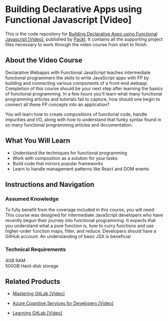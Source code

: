 # Building Declarative Apps using Functional Javascript [Video]
This is the code repository for [Building Declarative Apps using Functional Javascript [Video]](https://www.packtpub.com/web-development/building-declarative-apps-using-functional-javascript-video?utm_source=github&utm_medium=repository&utm_campaign=9781788297622), published by [Packt](https://www.packtpub.com/?utm_source=github). It contains all the supporting project files necessary to work through the video course from start to finish.
## About the Video Course
Declarative Webapps with Functional JavaScript teaches intermediate functional programmers the skills to write JavaScript apps with FP by building and connecting various components of a front-end webapp.
Completion of this course should be your next step after learning the basics of functional programming. In a few hours you’ll learn what many functional programming articles and tutorials fail to capture; how should one begin to connect all these FP concepts into an application?

You will learn how to create compositions of functional code, handle impurities and I/O, along with how to understand that funky syntax found in so many functional programming articles and documentation.

<H2>What You Will Learn</H2>
<DIV class=book-info-will-learn-text>
<UL>
<LI>Understand the techniques for functional programming 
<LI>Work with composition as a solution for your tasks 
<LI>Build code that mirrors popular frameworks 
<LI>Learn to handle management patterns like React and DOM events </LI></UL></DIV>

## Instructions and Navigation
### Assumed Knowledge
To fully benefit from the coverage included in this course, you will need:<br/>
This course was designed for intermediate JavaScript developers who have recently begun their journey into functional programming. It expects that you understand what a pure function is, how to curry functions and use higher-order function maps, filter, and reduce. Developers should have a GitHub account. An understanding of basic JSX is beneficial
### Technical Requirements

4GB RAM<br/>
500GB Hard-disk storage<br/>


## Related Products
* [Mastering GitLab [Video]](https://www.packtpub.com/networking-and-servers/mastering-gitlab-video?utm_source=github&utm_medium=repository&utm_campaign=9781789537642)

* [Azure Cognitive Services for Developers [Video]](https://www.packtpub.com/application-development/azure-cognitive-services-developers-video?utm_source=github&utm_medium=repository&utm_campaign=9781838552565)

* [Learning GitLab [Video]](https://www.packtpub.com/application-development/learning-gitlab-video?utm_source=github&utm_medium=repository&utm_campaign=9781789809169)

